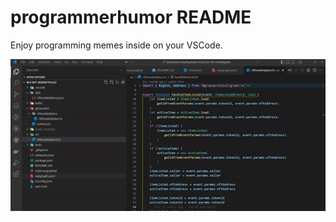 # programmerhumor README

Enjoy programming memes inside on your VSCode.

<img src='https://raw.githubusercontent.com/buikhacnam/buikhacnam/main/public/programmer-humor.gif' alt=''/>

